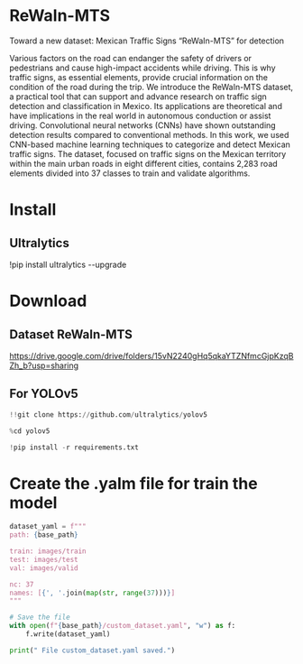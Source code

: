 # ReWaIn-MTS
Toward a new dataset: Mexican Traffic Signs “ReWaIn-MTS” for detection


Various factors on the road can endanger the safety of drivers or pedestrians and cause high-impact accidents while driving. This is why traffic signs, as essential elements, provide crucial information on the condition of the road during the trip. We introduce the ReWaIn-MTS dataset, a practical tool that can support and advance research on traffic sign detection and classification in Mexico. Its applications are theoretical and have implications in the real world in autonomous conduction or assist driving. Convolutional neural networks (CNNs) have shown outstanding detection results compared to conventional methods. In this work, we used CNN-based machine learning techniques to categorize and detect Mexican traffic signs. The dataset, focused on traffic signs on the Mexican territory within the main urban roads in eight different cities, contains 2,283 road elements divided into 37 classes to train and validate algorithms. 

# Install

## Ultralytics

!pip install ultralytics --upgrade

# Download

## Dataset ReWaIn-MTS

https://drive.google.com/drive/folders/15vN2240gHq5qkaYTZNfmcGjpKzqBZh_b?usp=sharing

## For YOLOv5
```python
!!git clone https://github.com/ultralytics/yolov5

%cd yolov5

!pip install -r requirements.txt
```

# Create the .yalm file for train the model

```python
dataset_yaml = f"""
path: {base_path}

train: images/train
test: images/test
val: images/valid

nc: 37
names: [{', '.join(map(str, range(37)))}]
"""

# Save the file
with open(f"{base_path}/custom_dataset.yaml", "w") as f:
    f.write(dataset_yaml)

print(" File custom_dataset.yaml saved.")
```


